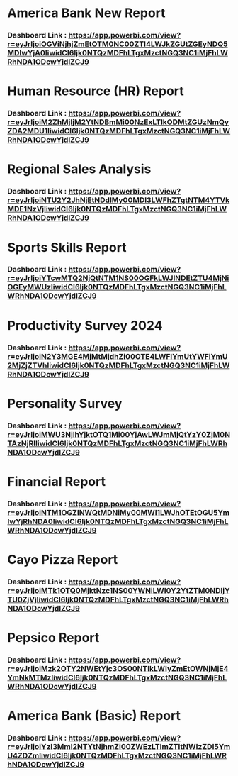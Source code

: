 # America Bank New Report

### Dashboard Link : https://app.powerbi.com/view?r=eyJrIjoiOGViNjhjZmEtOTM0NC00ZTI4LWJkZGUtZGEyNDQ5MDIwYjA0IiwidCI6Ijk0NTQzMDFhLTgxMzctNGQ3NC1iMjFhLWRhNDA1ODcwYjdlZCJ9


# Human Resource (HR) Report

### Dashboard Link : https://app.powerbi.com/view?r=eyJrIjoiM2ZhMjljM2YtNDBmMi00NzExLTlkODMtZGUzNmQyZDA2MDU1IiwidCI6Ijk0NTQzMDFhLTgxMzctNGQ3NC1iMjFhLWRhNDA1ODcwYjdlZCJ9


# Regional Sales Analysis

### Dashboard Link : https://app.powerbi.com/view?r=eyJrIjoiNTU2Y2JhNjEtNDdlMy00MDI3LWFhZTgtNTM4YTVkMDE1NzVjIiwidCI6Ijk0NTQzMDFhLTgxMzctNGQ3NC1iMjFhLWRhNDA1ODcwYjdlZCJ9


# Sports Skills Report

### Dashboard Link : https://app.powerbi.com/view?r=eyJrIjoiYTcwMTQ2NjQtNTM1NS00OGFkLWJlNDEtZTU4MjNiOGEyMWUzIiwidCI6Ijk0NTQzMDFhLTgxMzctNGQ3NC1iMjFhLWRhNDA1ODcwYjdlZCJ9


# Productivity Survey 2024

### Dashboard Link : https://app.powerbi.com/view?r=eyJrIjoiN2Y3MGE4MjMtMjdhZi00OTE4LWFlYmUtYWFiYmU2MjZjZTVhIiwidCI6Ijk0NTQzMDFhLTgxMzctNGQ3NC1iMjFhLWRhNDA1ODcwYjdlZCJ9


# Personality Survey

### Dashboard Link : https://app.powerbi.com/view?r=eyJrIjoiMWU3NjlhYjktOTQ1Mi00YjAwLWJmMjQtYzY0ZjM0NTAzNjRlIiwidCI6Ijk0NTQzMDFhLTgxMzctNGQ3NC1iMjFhLWRhNDA1ODcwYjdlZCJ9


# Financial Report

### Dashboard Link : https://app.powerbi.com/view?r=eyJrIjoiNTM1OGZlNWQtMDNiMy00MWI1LWJhOTEtOGU5YmIwYjRhNDA0IiwidCI6Ijk0NTQzMDFhLTgxMzctNGQ3NC1iMjFhLWRhNDA1ODcwYjdlZCJ9


# Cayo Pizza Report

### Dashboard Link : https://app.powerbi.com/view?r=eyJrIjoiMTk1OTQ0MjktNzc1NS00YWNiLWI0Y2YtZTM0NDljYTU0ZjVjIiwidCI6Ijk0NTQzMDFhLTgxMzctNGQ3NC1iMjFhLWRhNDA1ODcwYjdlZCJ9


# Pepsico Report

### Dashboard Link : https://app.powerbi.com/view?r=eyJrIjoiMzk2OTY2NWEtYjc3OS00NTlkLWIyZmEtOWNjMjE4YmNkMTMzIiwidCI6Ijk0NTQzMDFhLTgxMzctNGQ3NC1iMjFhLWRhNDA1ODcwYjdlZCJ9


# America Bank (Basic) Report

### Dashboard Link : https://app.powerbi.com/view?r=eyJrIjoiYzI3MmI2NTYtNjhmZi00ZWEzLTlmZTItNWIzZDI5YmU4ZDZmIiwidCI6Ijk0NTQzMDFhLTgxMzctNGQ3NC1iMjFhLWRhNDA1ODcwYjdlZCJ9







